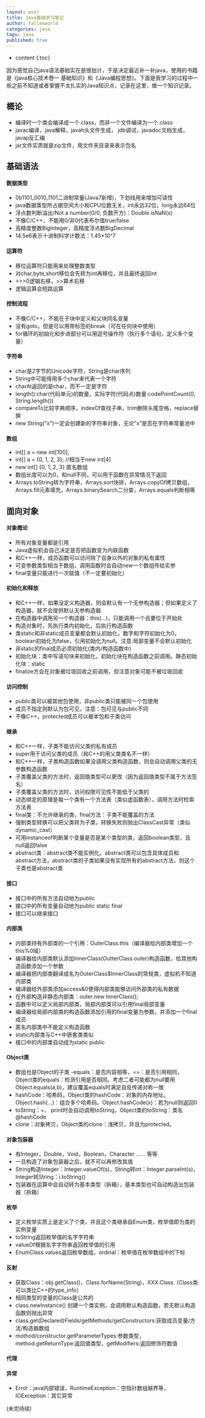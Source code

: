 ```yaml
---
layout: post
title: Java基础学习笔记
author: fallenworld
categories: java
tags: java
published: true
---
```


* content
{:toc}

因为感觉自己java语法基础实在是很拙计，于是决定最近补一补java，使用的书籍是《java核心技术卷一 基础知识》和《Java编程思想》。下面是我学习的过程中一些之前不知道或者掌握不太扎实的Java知识点，记录在这里，做一个知识记录。

## 概论

- 编译时一个类会编译成一个.class，而非一个文件编译为一个.class
- javac编译，java解释，javah头文件生成， jdb调试，javadoc文档生成，javap反汇编
- jar文件实质就是zip文件，用文件夹目录来表示包名

## 基础语法

#### 数据类型

 - 0b1101\_0010\_1101二进制常量(Java7新增)，下划线用来增加可读性
 - java数据类型所占据空间大小和CPU位数无关，int永远32位，long永远64位
 - 浮点数判断溢出/Not a number(0/0, 负数开方)：Double.isNaN(x)
 - 不像C/C++，不能用0/非0代表布尔值true/false
 - 高精度整数BigInteger，高精度浮点数BigDecimal
 - 14.5e6表示十进制科学计数法：1.45*10^7

#### 运算符

 - 移位运算符只能用来处理整数类型
 - 对char,byte,short移位会先转为int再移位，并且最终返回int
 - \>\>\>0逻辑右移，\>\>算术右移
 - 逻辑运算会短路运算

#### 控制流程

- 不像C/C++，不能在子块中定义和父块同名变量
- 没有goto，但是可以用带标签的break（可在任何块中使用）
- for循环的初始化和步进部分可以用逗号操作符（执行多个语句，定义多个变量）

#### 字符串

- char是2字节的Unicode字符，String是char序列
- String中可能得用多个char来代表一个字符
- charAt返回的是char，而不一定是字符
- length():char(代码单元)的数量，实际字符(代码点)数量:codePointCount(0, String.length())
- compareTo比较字典顺序，indexOf查找子串，trim删除头尾空格，replace替换
- new String(“x”)一定会创建新的字符串对象，无论”x”是否在字符串常量池中

#### 数组

- int[] a = new int[100];
- int[] a = {0, 1, 2, 3};  //相当于new int[4]
- new int[] {0, 1, 2, 3} 匿名数组
- 数组长度可以为0，和null不同，可以用于函数在异常情况下返回
- Arrays.toString转为字符串，Arrays.sort快排，Arrays.copyOf拷贝数组，Arrays.fill元素填充，Arrays.binarySearch二分查，Arrays.equals判断相等

## 面向对象
#### 对象概论

- 所有对象变量都是引用
- Java虚拟机会自己决定是否把函数变为内联函数
- 和C++一样，成员函数可以访问除了自身以外的对象的私有属性
- 可变参数类型相当于数组，调用函数时会自动new一个数组传给实参
- final变量只能进行一次赋值（不一定要初始化）

#### 初始化和释放

- 和C++一样，如果没定义构造器，则会默认有一个无参构造器；但如果定义了构造器，就不会提供默认无参构造器
- 在构造器中调用另一个构造器：this(...)，只能调用一个且要位于开始处
- 构造对象时，先执行类内初始化，后执行构造函数
- 类static和非static成员变量都会默认初始化，数字和字符初始化为0，boolean初始化为false，引用初始化为null。注意:局部变量不会默认初始化
- 非static的final成员必须初始化(类内/构造函数中)
- 初始化块：类中写语句块来初始化，初始化块在构造函数之前调用。静态初始化块：static
- finalize方会在对象被垃圾回收之前调用，但注意对象可能不被垃圾回收

#### 访问控制

- public类可以被其他包使用，非public类只能被同一个包使用
- 成员不指定则默认为包可见，注意：包可见与public不同
- 不像C++，protected成员可以被本包和子类访问

#### 继承

- 和C++一样，子类不能访问父类的私有成员
- super用于访问父类的成员（和C++的用父类类名不一样）
- 和C++一样，子类构造函数如果没调用父类构造函数，则会自动调用父类的无参数构造函数
- 子类覆盖父类的方法时，返回值类型可以更改（因为返回值类型不属于方法签名）
- 子类覆盖父类的方法时，访问权限可见性不能低于父类的
- 动态绑定的原理是每一个类有一个方法表（类似虚函数表），调用方法时检索方法表
- final类：不允许继承的类，final方法：子类不能覆盖的方法
- 强制类型转换可以把父类转为子类，转换失败则抛出ClassCast异常（类似dynamic_cast）
- 可用instanceof判断某个变量是否是某个类型的类，返回boolean类型，且null返回false
- abstract类：abstract类不能实例化。abstract类可以包含具体成员和abstract方法，abstract类的子类如果没有实现所有的abstract方法，则这个子类也是abstract类

#### 接口

- 接口中的所有方法自动地为public
- 接口中的所有变量自动地为public static final
- 接口可以继承接口

#### 内部类

- 内部类持有外部类的一个引用：OuterClass.this（编译器给内部类增加一个this%0域）
- 编译器给内部类默认添加InnerClass(OutterClass outer)构造函数，给其他构造函数添加一个参数
- 编译器把内部类翻译成名为OuterClass$InnerClass的常规类，虚拟机不知道内部类
- 编译器给外部类添加access&0使得内部类能够访问外部类的私有数据
- 在外部构造非静态内部类：outer.new InnerClass();
- 函数中可以定义局部内部类，局部内部类可以引用final局部变量
- 编译器给局部内部类的构造函数添加引用的final变量为参数，并添加一个final成员
- 匿名内部类中不能定义构造函数
- static内部类与C++中嵌套类类似
- 接口中的内部类自动成为static public

#### Object类

- 数组也是Object的子类
-equals：是否内容相等，==：是否引用相同，Object类的equals：检测引用是否相同。考虑二者可能都为null要用Object.equals(a,b)，建议覆盖equals时满足自反传递对称一致
- hashCode：哈希码，Object类的hashCode：对象的内存地址。Object.hash(...)：组合多个哈希码。Object.hashCode(x)：若为null则返回0
- toString：+、 print时会自动调用toString，Object类的toString：类名@hashCode
- clone：对象拷贝，Object类的clone：浅拷贝，并且为protected。

#### 对象包装器

- 有Integer，Double，Void，Boolean，Character ...... 等等
- 一旦构造了对象包装器之后，就不可以再修改其值
- String构造Integer：Integer.valueOf(s)，String转int：Integer.parseInt(s)，Integer转String：i.toString()
- 包装器在运算中会自动转为基本类型（拆箱），基本类型也可自动构造出包装器（拆箱）

#### 枚举

- 定义枚举实质上是定义了个类，并且这个类继承自Enum类，枚举值即为类的实例变量
- toString返回枚举值的名字字符串
- valueOf根据名字字符串返回枚举值的引用
- EnumClass.values返回枚举数组，ordinal：枚举值在枚举数组中的下标

#### 反射

- 获取Class：obj.getClass()，Class.forName(String)，XXX.Class（Class类可以类比C++的type_info）
- 相同类型的变量的Class是公共的
- class.newInstance() 创建一个类实例，会调用默认构造函数，若无默认构造函数则抛出异常
- class.get(Declared)Fields/getMethods/getConstructors:获取成员变量/方法/构造器数组
- mothod/constructor.getParameterTypes:参数类型，method.getReturnType:返回值类型，getModifiers:返回修饰符数值

#### 代理

#### 异常

- Error：java内部错误，RuntimeException：空指针数组越界等，IOException：其它异常

(未完待续)
